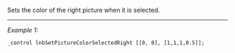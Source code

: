 Sets the color of the right picture when it is selected.


---
*Example 1:*
```sqf
_control lnbSetPictureColorSelectedRight [[0, 0], [1,1,1,0.5]];
```